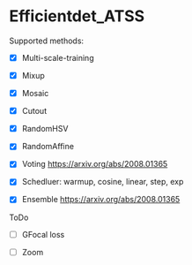 # Efficientdet_ATSS

Supported methods:

- [x] Multi-scale-training
- [x] Mixup
- [x] Mosaic
- [x] Cutout
- [x] RandomHSV
- [x] RandomAffine
- [x] Voting https://arxiv.org/abs/2008.01365
- [x] Schedluer: warmup, cosine, linear, step, exp
- [x] Ensemble https://arxiv.org/abs/2008.01365



ToDo

- [ ] GFocal loss
- [ ] Zoom

 

